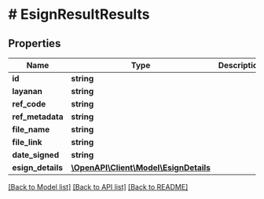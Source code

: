 # # EsignResultResults

## Properties

Name | Type | Description | Notes
------------ | ------------- | ------------- | -------------
**id** | **string** |  | [optional]
**layanan** | **string** |  | [optional]
**ref_code** | **string** |  | [optional]
**ref_metadata** | **string** |  | [optional]
**file_name** | **string** |  | [optional]
**file_link** | **string** |  | [optional]
**date_signed** | **string** |  | [optional]
**esign_details** | [**\OpenAPI\Client\Model\EsignDetails**](EsignDetails.md) |  | [optional]

[[Back to Model list]](../../README.md#models) [[Back to API list]](../../README.md#endpoints) [[Back to README]](../../README.md)
